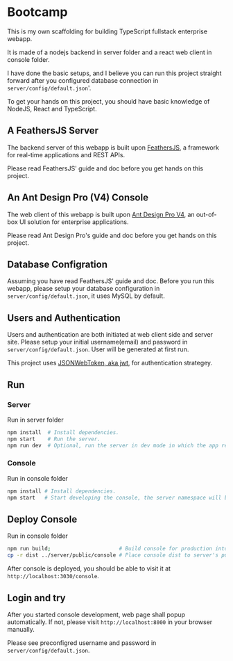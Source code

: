 # Bootcamp

This is my own scaffolding for building TypeScript fullstack enterprise webapp.

It is made of a nodejs backend in server folder and a react web client in console folder.

I have done the basic setups, and I believe you can run this project straight forward after you configured database connection in `server/config/default.json`'.

To get your hands on this project, you should have basic knowledge of NodeJS, React and TypeScript.

## A FeathersJS Server

The backend server of this webapp is built upon [FeathersJS](https://feathersjs.com/), a framework for real-time applications and REST APIs.

Please read FeathersJS' guide and doc before you get hands on this project.

## An Ant Design Pro (V4) Console

The web client of this webapp is built upon [Ant Design Pro V4](https://pro.ant.design/index-cn/), an out-of-box UI solution for enterprise applications.

Please read Ant Design Pro's guide and doc before you get hands on this project.

## Database Configration

Assuming you have read FeathersJS' guide and doc. Before you run this webapp, please setup your database configuration in `server/config/default.json`, it uses MySQL by default.

## Users and Authentication

Users and authentication are both initiated at web client side and server site. Please setup your initial username(email) and password in `server/config/default.json`. User will be generated at first run.

This project uses [JSONWebToken, aka jwt,](https://jwt.io/) for authentication strategey.

## Run

### Server

Run in server folder

```bash
npm install  # Install dependencies.
npm start    # Run the server.
npm run dev  # Optional, run the server in dev mode in which the app reloads on code change.
```

### Console

Run in console folder

```bash
npm install # Install dependencies.
npm start   # Start developing the console, the server namespace will be assigned to localhost:3030.
```

## Deploy Console

Run in console folder

```bash
npm run build;                      # Build console for production into dist folder.
cp -r dist ../server/public/console # Place console dist to server's public folder for static serving.
```

After console is deployed, you should be able to visit it at `http://localhost:3030/console`.

## Login and try

After you started console development, web page shall popup automatically. If not, please visit `http://localhost:8000` in your browser manually.

Please see preconfigred username and password in `server/config/default.json`.
